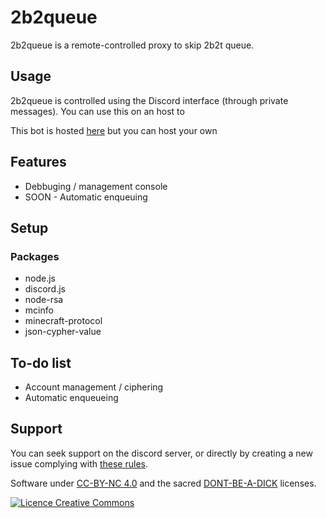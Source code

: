 # 2b2queue

[logo]: https://img.shields.io/badge/license-cc_by_nc_4.0-blue "License"

2b2queue is a remote-controlled proxy to skip 2b2t queue.
## Usage
2b2queue is controlled using the Discord interface (through private messages).
You can use this on an host to 

This bot is hosted [here](https://discord.gg/dCqRn7K) but you can host your own 

## Features
 + Debbuging / management console
 + SOON - Automatic enqueuing
## Setup


### Packages
 + node.js
 + discord.js
 + node-rsa
 + mcinfo
 + minecraft-protocol
 + json-cypher-value
 
 
 ## To-do list
 + Account management / ciphering
 + Automatic enqueueing
 
 ## Support
 You can seek support on the discord server, or directly by creating a new issue complying with [these rules](shorturl.at/oFLQX).
 
 Software under [CC-BY-NC 4.0](http://creativecommons.org/licenses/by-nc/4.0/) and the sacred [DONT-BE-A-DICK](shorturl.at/oFLQX) licenses.
 
 <a rel="license" href="http://creativecommons.org/licenses/by-nc/4.0/"><img alt="Licence Creative Commons" style="border-width:0" src="https://i.creativecommons.org/l/by-nc/4.0/88x31.png" /></a>
